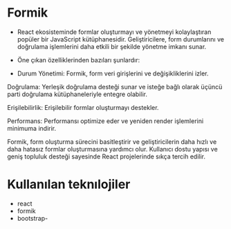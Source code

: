 # Formik

- React ekosisteminde formlar oluşturmayı ve yönetmeyi kolaylaştıran popüler bir JavaScript kütüphanesidir. Geliştiricilere, form durumlarını ve doğrulama işlemlerini daha etkili bir şekilde yönetme imkanı sunar.

- Öne çıkan özelliklerinden bazıları şunlardır:

- Durum Yönetimi: Formik, form veri girişlerini ve değişikliklerini izler.

Doğrulama: Yerleşik doğrulama desteği sunar ve isteğe bağlı olarak üçüncü parti doğrulama kütüphaneleriyle entegre olabilir.

Erişilebilirlik: Erişilebilir formlar oluşturmayı destekler.

Performans: Performansı optimize eder ve yeniden render işlemlerini minimuma indirir.

Formik, form oluşturma sürecini basitleştirir ve geliştiricilerin daha hızlı ve daha hatasız formlar oluşturmasına yardımcı olur. Kullanıcı dostu yapısı ve geniş topluluk desteği sayesinde React projelerinde sıkça tercih edilir.

# Kullanılan teknılojiler

- react
- formik
- bootstrap-
